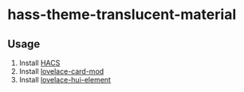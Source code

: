 # hass-theme-translucent-material
## Usage
1. Install [HACS](https://hacs.xyz/)
2. Install [lovelace-card-mod](https://github.com/thomasloven/lovelace-card-mod)
3. Install [lovelace-hui-element](https://github.com/thomasloven/lovelace-hui-element)
